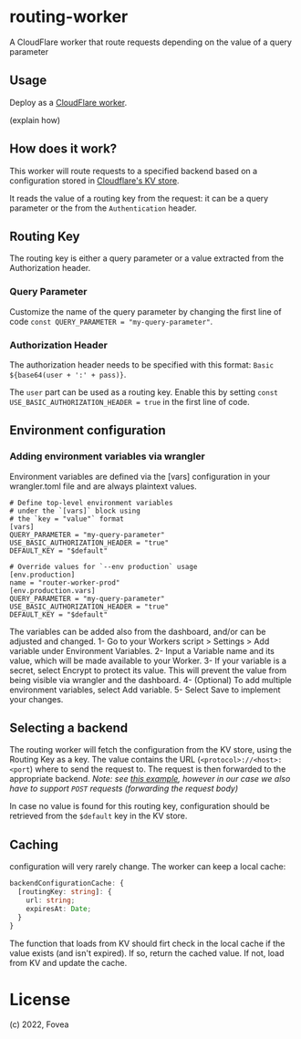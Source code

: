 # routing-worker
A CloudFlare worker that route requests depending on the value of a query parameter

## Usage

Deploy as a [CloudFlare worker](https://workers.cloudflare.com/).

(explain how)

## How does it work?

This worker will route requests to a specified backend based on a configuration stored in [Cloudflare's KV store](https://developers.cloudflare.com/workers/learning/how-kv-works/).

It reads the value of a routing key from the request: it can be a query parameter or the from the `Authentication` header.

## Routing Key

The routing key is either a query parameter or a value extracted from the Authorization header.

### Query Parameter

Customize the name of the query parameter by changing the first line of code `const QUERY_PARAMETER = "my-query-parameter"`.

### Authorization Header

The authorization header needs to be specified with this format: `Basic ${base64(user + ':' + pass)}`.

The `user` part can be used as a routing key. Enable this by setting `const USE_BASIC_AUTHORIZATION_HEADER = true` in the first line of code.

## Environment configuration

### Adding environment variables via wrangler
Environment variables are defined via the [vars] configuration in your wrangler.toml file and are always plaintext values.
```
# Define top-level environment variables
# under the `[vars]` block using
# the `key = "value"` format
[vars]
QUERY_PARAMETER = "my-query-parameter"
USE_BASIC_AUTHORIZATION_HEADER = "true"
DEFAULT_KEY = "$default"

# Override values for `--env production` usage
[env.production]
name = "router-worker-prod"
[env.production.vars]
QUERY_PARAMETER = "my-query-parameter"
USE_BASIC_AUTHORIZATION_HEADER = "true"
DEFAULT_KEY = "$default"
```

The variables can be added also from the dashboard, and/or can be adjusted and changed.
1- Go to your Workers script > Settings > Add variable under Environment Variables.
2- Input a Variable name and its value, which will be made available to your Worker.
3- If your variable is a secret, select Encrypt to protect its value. This will prevent the value from being visible via wrangler and the dashboard.
4- (Optional) To add multiple environment variables, select Add variable.
5- Select Save to implement your changes.



## Selecting a backend

The routing worker will fetch the configuration from the KV store, using the Routing Key as a key. The value contains the URL (`<protocol>://<host>:<port`) where to send the request to. The request is then forwarded to the appropriate backend. _Note: see [this example](https://developers.cloudflare.com/workers/examples/ab-testing/), however in our case we also have to support `POST` requests (forwarding the request body)_

In case no value is found for this routing key, configuration should be retrieved from the `$default` key in the KV store.

## Caching

configuration will very rarely change. The worker can keep a local cache:

```ts
backendConfigurationCache: {
  [routingKey: string]: {
    url: string;
    expiresAt: Date;
  }
}
```

The function that loads from KV should firt check in the local cache if the value exists (and isn't expired). If so, return the cached value. If not, load from KV and update the cache.

# License

(c) 2022, Fovea

